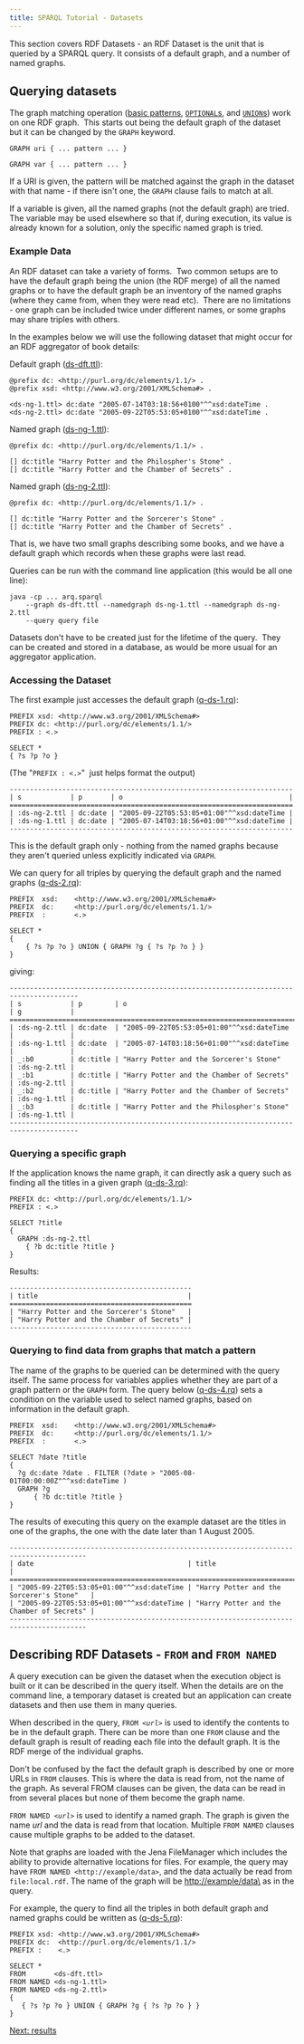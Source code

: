 ```yaml
---
title: SPARQL Tutorial - Datasets
---
```


This section covers RDF Datasets - an RDF Dataset is the unit that
is queried by a SPARQL query. It consists of a default graph, and a
number of named graphs.

## Querying datasets

The graph matching operation
([basic patterns](sparql_basic_patterns.html),
[`OPTIONAL`s](sparql_optionals.html), and [`UNION`s](sparql_union.html)) work on
one RDF graph.  This starts out being the default graph of the
dataset but it can be changed by the `GRAPH` keyword.

    GRAPH uri { ... pattern ... }

    GRAPH var { ... pattern ... }

If a URI is given, the pattern will be matched against the graph in
the dataset with that name - if there isn't one, the `GRAPH` clause
fails to match at all.

If a variable is given, all the named graphs (not the default
graph) are tried.  The variable may be used elsewhere so that if,
during execution, its value is already known for a solution, only
the specific named graph is tried.

### Example Data

An RDF dataset can take a variety of forms.  Two common setups are
to have the default graph being the union (the RDF merge) of all
the named graphs or to have the default graph be an inventory of
the named graphs (where they came from, when they were read etc). 
There are no limitations - one graph can be included twice under
different names, or some graphs may share triples with others.

In the examples below we will use the following dataset that might
occur for an RDF aggregator of book details:

Default graph ([ds-dft.ttl](sparql_data/ds-dft.ttl)):

    @prefix dc: <http://purl.org/dc/elements/1.1/> .
    @prefix xsd: <http://www.w3.org/2001/XMLSchema#> .

    <ds-ng-1.ttl> dc:date "2005-07-14T03:18:56+0100"^^xsd:dateTime .
    <ds-ng-2.ttl> dc:date "2005-09-22T05:53:05+0100"^^xsd:dateTime .

Named graph ([ds-ng-1.ttl](sparql_data/ds-ng-1.ttl)):

    @prefix dc: <http://purl.org/dc/elements/1.1/> .

    [] dc:title "Harry Potter and the Philospher's Stone" .
    [] dc:title "Harry Potter and the Chamber of Secrets" .

Named graph ([ds-ng-2.ttl](sparql_data/ds-ng-2.ttl)):

    @prefix dc: <http://purl.org/dc/elements/1.1/> .

    [] dc:title "Harry Potter and the Sorcerer's Stone" .
    [] dc:title "Harry Potter and the Chamber of Secrets" .

That is, we have two small graphs describing some books, and we
have a default graph which records when these graphs were last
read.

Queries can be run with the command line application (this would be
all one line):

    java -cp ... arq.sparql
        --graph ds-dft.ttl --namedgraph ds-ng-1.ttl --namedgraph ds-ng-2.ttl
        --query query file

Datasets don't have to be created just for the lifetime of the query. 
They can be created and stored in a database, as would be more
usual for an aggregator application.

### Accessing the Dataset

The first example just accesses the default graph
([q-ds-1.rq](sparql_data/q-ds-1.rq)):

    PREFIX xsd: <http://www.w3.org/2001/XMLSchema#>
    PREFIX dc: <http://purl.org/dc/elements/1.1/>
    PREFIX : <.>

    SELECT *
    { ?s ?p ?o }

(The "`PREFIX : <.>`"  just helps format the output)

    ----------------------------------------------------------------------
    | s            | p       | o                                         |
    ======================================================================
    | :ds-ng-2.ttl | dc:date | "2005-09-22T05:53:05+01:00"^^xsd:dateTime |
    | :ds-ng-1.ttl | dc:date | "2005-07-14T03:18:56+01:00"^^xsd:dateTime |
    ----------------------------------------------------------------------

This is the default graph only - nothing from the named graphs
because they aren't queried unless explicitly indicated via
`GRAPH`.

We can query for all triples by querying the default graph and the
named graphs ([q-ds-2.rq](sparql_data/q-ds-2.rq)):

    PREFIX  xsd:    <http://www.w3.org/2001/XMLSchema#>
    PREFIX  dc:     <http://purl.org/dc/elements/1.1/>
    PREFIX  :       <.>

    SELECT *
    {
        { ?s ?p ?o } UNION { GRAPH ?g { ?s ?p ?o } }
    }

giving:

    ---------------------------------------------------------------------------------------
    | s            | p        | o                                          | g            |
    =======================================================================================
    | :ds-ng-2.ttl | dc:date  | "2005-09-22T05:53:05+01:00"^^xsd:dateTime  |              |
    | :ds-ng-1.ttl | dc:date  | "2005-07-14T03:18:56+01:00"^^xsd:dateTime  |              |
    | _:b0         | dc:title | "Harry Potter and the Sorcerer's Stone"    | :ds-ng-2.ttl |
    | _:b1         | dc:title | "Harry Potter and the Chamber of Secrets"  | :ds-ng-2.ttl |
    | _:b2         | dc:title | "Harry Potter and the Chamber of Secrets"  | :ds-ng-1.ttl |
    | _:b3         | dc:title | "Harry Potter and the Philospher's Stone"  | :ds-ng-1.ttl |
    ---------------------------------------------------------------------------------------

### Querying a specific graph

If the application knows the name graph, it can directly ask a
query such as finding all the titles in a given graph
([q-ds-3.rq](sparql_data/q-ds-3.rq)):

    PREFIX dc: <http://purl.org/dc/elements/1.1/>
    PREFIX : <.>

    SELECT ?title
    {
      GRAPH :ds-ng-2.ttl
        { ?b dc:title ?title }
    }

Results:

    ---------------------------------------------
    | title                                     |
    =============================================
    | "Harry Potter and the Sorcerer's Stone"   |
    | "Harry Potter and the Chamber of Secrets" |
    ---------------------------------------------

### Querying to find data from graphs that match a pattern

The name of the graphs to be queried can be determined with the
query itself. The same process for variables applies whether they
are part of a graph pattern or the `GRAPH` form. The query below
([q-ds-4.rq](sparql_data/q-ds-4.rq)) sets a condition on the variable used to
select named graphs, based on information in the default graph.

    PREFIX  xsd:    <http://www.w3.org/2001/XMLSchema#>
    PREFIX  dc:     <http://purl.org/dc/elements/1.1/>
    PREFIX  :       <.>

    SELECT ?date ?title
    {
      ?g dc:date ?date . FILTER (?date > "2005-08-01T00:00:00Z"^^xsd:dateTime )
      GRAPH ?g
          { ?b dc:title ?title }
    }

The results of executing this query on the example dataset are the
titles in one of the graphs, the one with the date later than 1
August 2005.

    -----------------------------------------------------------------------------------------
    | date                                      | title                                     |
    =========================================================================================
    | "2005-09-22T05:53:05+01:00"^^xsd:dateTime | "Harry Potter and the Sorcerer's Stone"   |
    | "2005-09-22T05:53:05+01:00"^^xsd:dateTime | "Harry Potter and the Chamber of Secrets" |
    -----------------------------------------------------------------------------------------

## Describing RDF Datasets - `FROM` and `FROM NAMED`

A query execution can be given the dataset when the execution
object is built or it can be described in the query itself. When
the details are on the command line, a temporary dataset is created
but an application can create datasets and then use them in many
queries.

When described in the query, `FROM <`*`url`*`>` is used to identify
the contents to be in the default graph. There can be more than one
`FROM` clause and the default graph is result of reading each file
into the default graph. It is the RDF merge of the individual
graphs.

Don't be confused by the fact the default graph is described by one
or more URLs in `FROM` clauses. This is where the data is read
from, not the name of the graph. As several FROM clauses can be
given, the data can be read in from several places but none of them
become the graph name.

`FROM NAMED <`*`url`*`>` is used to identify a named graph. The
graph is given the name *url* and the data is read from that
location. Multiple `FROM NAMED` clauses cause multiple graphs to be
added to the dataset.

Note that graphs are loaded with the Jena FileManager which
includes the ability to provide alternative locations for files.
For example, the query may have `FROM NAMED <http://example/data>`,
and the data actually be read from `file:local.rdf`. The name of
the graph will be <http://example/data\> as in the query.

For example, the query to find all the triples in both default
graph and named graphs could be written as
([q-ds-5.rq](sparql_data/q-ds-5.rq)):

    PREFIX xsd: <http://www.w3.org/2001/XMLSchema#>
    PREFIX dc:  <http://purl.org/dc/elements/1.1/>
    PREFIX :    <.>

    SELECT *
    FROM       <ds-dft.ttl>
    FROM NAMED <ds-ng-1.ttl>
    FROM NAMED <ds-ng-2.ttl>
    {
       { ?s ?p ?o } UNION { GRAPH ?g { ?s ?p ?o } }
    }

[Next: results](sparql_results.html)



